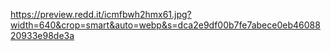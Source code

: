 https://preview.redd.it/icmfbwh2hmx61.jpg?width=640&crop=smart&auto=webp&s=dca2e9df00b7fe7abece0eb4608820933e98de3a

